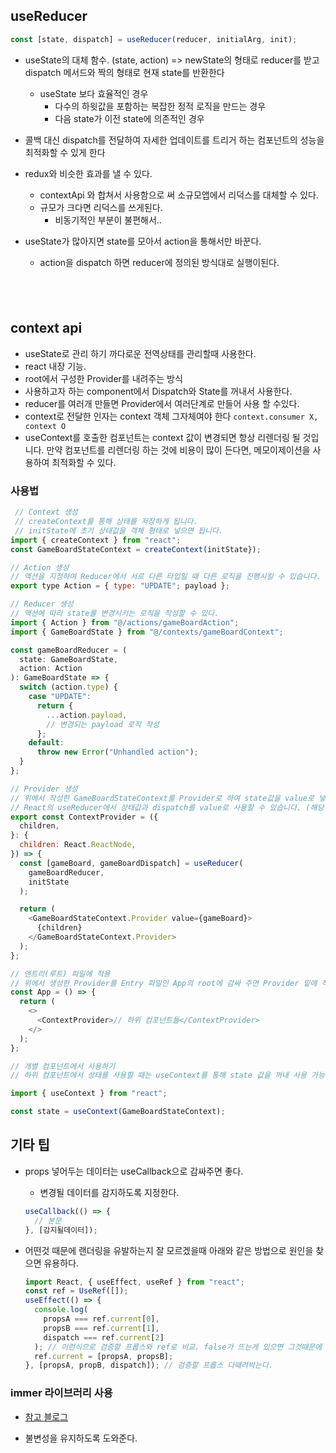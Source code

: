 ## useReducer

```js
const [state, dispatch] = useReducer(reducer, initialArg, init);
```

- useState의 대체 함수. (state, action) => newState의 형태로 reducer를 받고 dispatch 메서드와 짝의 형태로 현재 state를 반환한다
  - useState 보다 효율적인 경우
    - 다수의 하윗값을 포함하는 복잡한 정적 로직을 만드는 경우
    - 다음 state가 이전 state에 의존적인 경우
- 콜백 대신 dispatch를 전달하여 자세한 업데이트를 트리거 하는 컴포넌트의 성능을 최적화할 수 있게 한다
- redux와 비슷한 효과를 낼 수 있다.

  - contextApi 와 합쳐서 사용함으로 써 소규모앱에서 리덕스를 대체할 수 있다.
  - 규모가 크다면 리덕스를 쓰게된다.
    - 비동기적인 부분이 불편해서..

- useState가 많아지면 state를 모아서 action을 통해서만 바꾼다.
  - action을 dispatch 하면 reducer에 정의된 방식대로 실행이된다.

## <br />

## context api

- useState로 관리 하기 까다로운 전역상태를 관리할때 사용한다.
- react 내장 기능.
- root에서 구성한 Provider를 내려주는 방식
- 사용하고자 하는 component에서 Dispatch와 State를 꺼내서 사용한다.
- reducer를 여러개 만들면 Provider에서 여러단계로 만들어 사용 할 수있다.
- context로 전달한 인자는 context 객체 그자체여야 한다 `context.consumer X, context O`
- useContext를 호출한 컴포넌트는 context 값이 변경되면 항상 리렌더링 될 것입니다. 만약 컴포넌트를 리렌더링 하는 것에 비용이 많이 든다면, 메모이제이션을 사용하여 최적화할 수 있다.

### 사용법

```js
 // Context 생성
 // createContext를 통해 상태를 저장하게 됩니다.
 // initState에 초기 상태값을 객체 형태로 넣으면 됩니다.
import { createContext } from "react";
const GameBoardStateContext = createContext(initState});
```

```js
// Action 생성
// 액션을 지정하여 Reducer에서 서로 다른 타입일 때 다른 로직을 진행시킬 수 있습니다.
export type Action = { type: "UPDATE"; payload };
```

```js
// Reducer 생성
// 액션에 따라 state를 변경시키는 로직을 작성할 수 있다.
import { Action } from "@/actions/gameBoardAction";
import { GameBoardState } from "@/contexts/gameBoardContext";

const gameBoardReducer = (
  state: GameBoardState,
  action: Action
): GameBoardState => {
  switch (action.type) {
    case "UPDATE":
      return {
        ...action.payload,
        // 변경되는 payload 로직 작성
      };
    default:
      throw new Error("Unhandled action");
  }
};
```

```js
// Provider 생성
// 위에서 작성한 GameBoardStateContext를 Provider로 하여 state값을 value로 넣습니다.
// React의 useReducer에서 상태값과 dispatch를 value로 사용할 수 있습니다. (해당 예제에서는 state만 Provider로 사용하였지만 중첩된 Provider로 여러 상태를 넣을 수 있습니다.)
export const ContextProvider = ({
  children,
}: {
  children: React.ReactNode,
}) => {
  const [gameBoard, gameBoardDispatch] = useReducer(
    gameBoardReducer,
    initState
  );

  return (
    <GameBoardStateContext.Provider value={gameBoard}>
      {children}
    </GameBoardStateContext.Provider>
  );
};
```

```js
// 엔트리(루트) 파일에 적용
// 위에서 생성한 Provider를 Entry 파일인 App의 root에 감싸 주면 Provider 밑에 작성하는 하위 컴포넌트들에서 상태를 꺼내 사용할 수 있습니다.
const App = () => {
  return (
    <>
      <ContextProvider>// 하위 컴포넌트들</ContextProvider>
    </>
  );
};
```

```js
// 개별 컴포넌트에서 사용하기
// 하위 컴포넌트에서 상태를 사용할 때는 useContext를 통해 state 값을 꺼내 사용 가능합니다.

import { useContext } from "react";

const state = useContext(GameBoardStateContext);
```

## 기타 팁

- props 넣어두는 데이터는 useCallback으로 감싸주면 좋다.

  - 변경될 데이터를 감지하도록 지정한다.

  ```js
  useCallback(() => {
    // 본문
  }, [감지될데이터]);
  ```

- 어떤것 때문에 랜더링을 유발하는지 잘 모르겠을때 아래와 같은 방법으로 원인을 찾으면 유용하다.
  ```js
  import React, { useEffect, useRef } from "react";
  const ref = UseRef([]);
  useEffect(() => {
    console.log(
      propsA === ref.current[0],
      propsB === ref.current[1],
      dispatch === ref.current[2]
    ); // 이런식으로 검증할 프롭스와 ref로 비교. false가 뜨는게 있으면 그것때문에 리랜더링이되는거다.
    ref.current = [propsA, propsB];
  }, [propsA, propB, dispatch]); // 검증할 프롭스 다때려박는다.
  ```

### immer 라이브러리 사용
- [참고 블로그](https://kyounghwan01.github.io/blog/React/immer-js/#immer-js%E1%84%85%E1%85%A1%E1%86%AB)

- 불변성을 유지하도록 도와준다.
